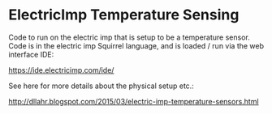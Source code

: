 # ElectricImp Temperature Sensing
Code to run on the electric imp that is setup to be a temperature sensor.  Code is in the electric imp Squirrel language, and is loaded / run via the web interface IDE:

https://ide.electricimp.com/ide/

See here for more details about the physical setup etc.:

http://dllahr.blogspot.com/2015/03/electric-imp-temperature-sensors.html
